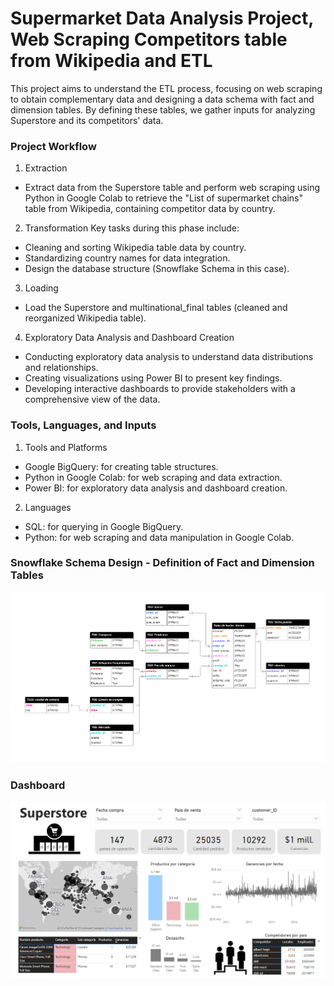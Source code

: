 # Supermarket Data Analysis Project, Web Scraping Competitors table from Wikipedia and ETL

This project aims to understand the ETL process, focusing on web scraping to obtain complementary data and designing a data schema with fact and dimension tables. By defining these tables, we gather inputs for analyzing Superstore and its competitors' data.

### Project Workflow
1. Extraction
- Extract data from the Superstore table and perform web scraping using Python in Google Colab to retrieve the "List of supermarket chains" table from Wikipedia, containing competitor data by country.
2. Transformation
Key tasks during this phase include:

- Cleaning and sorting Wikipedia table data by country.
- Standardizing country names for data integration.
- Design the database structure (Snowflake Schema in this case).
3. Loading
- Load the Superstore and multinational_final tables (cleaned and reorganized Wikipedia table).
4. Exploratory Data Analysis and Dashboard Creation
- Conducting exploratory data analysis to understand data distributions and relationships.
- Creating visualizations using Power BI to present key findings.
- Developing interactive dashboards to provide stakeholders with a comprehensive view of the data.


### Tools, Languages, and Inputs
1. Tools and Platforms
-  Google BigQuery: for creating table structures.
- Python in Google Colab: for web scraping and data extraction.
- Power BI: for exploratory data analysis and dashboard creation.
2. Languages
- SQL: for querying in Google BigQuery.
- Python: for web scraping and data manipulation in Google Colab.

### Snowflake Schema Design - Definition of Fact and Dimension Tables
![](https://raw.githubusercontent.com/mjgalaz/Supermarket-ETL-Web-scraping/main/Snowflake%20Schema%20Design.png)


### Dashboard
![](https://raw.githubusercontent.com/mjgalaz/Supermarket-ETL-Web-scraping/main/dashboard.png)
